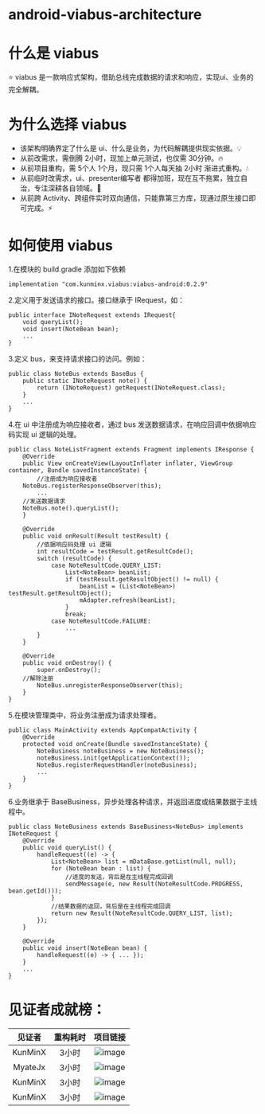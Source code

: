 # android-viabus-architecture

# 什么是 viabus
⭐ viabus 是一款响应式架构，借助总线完成数据的请求和响应，实现ui、业务的完全解耦。

# 为什么选择 viabus
- 该架构明确界定了什么是 ui、什么是业务，为代码解耦提供现实依据。💡
- 从前改需求，需倒腾 2小时，现加上单元测试，也仅需 30分钟。🔥
- 从前项目重构，需 5个人 1个月，现只需 1个人每天抽 2小时 渐进式重构。💧
- 从前临时改需求，ui、presenter编写者 都得加班，现在互不拖累，独立自治，专注深耕各自领域。🌲
- 从前跨 Activity、跨组件实时双向通信，只能靠第三方库，现通过原生接口即可完成。⚡

# 如何使用 viabus
1.在模块的 build.gradle 添加如下依赖
```
implementation "com.kunminx.viabus:viabus-android:0.2.9"
```

2.定义用于发送请求的接口。接口继承于 IRequest，如：
```
public interface INoteRequest extends IRequest{
    void queryList();
    void insert(NoteBean bean);
    ...
}
```

3.定义 bus，来支持请求接口的访问。例如：
```
public class NoteBus extends BaseBus {
    public static INoteRequest note() {
        return (INoteRequest) getRequest(INoteRequest.class);
    }
    ...
}
```

4.在 ui 中注册成为响应接收者，通过 bus 发送数据请求，在响应回调中依据响应码实现 ui 逻辑的处理。
```
public class NoteListFragment extends Fragment implements IResponse {
    @Override
    public View onCreateView(LayoutInflater inflater, ViewGroup container, Bundle savedInstanceState) {
        //注册成为响应接收者
	NoteBus.registerResponseObserver(this);
        ...
	//发送数据请求
	NoteBus.note().queryList();
    }

    @Override
    public void onResult(Result testResult) {
        //依据响应码处理 ui 逻辑
        int resultCode = testResult.getResultCode();
        switch (resultCode) {
            case NoteResultCode.QUERY_LIST:
                List<NoteBean> beanList;
                if (testResult.getResultObject() != null) {
                    beanList = (List<NoteBean>) testResult.getResultObject();
                    mAdapter.refresh(beanList);
                }
                break;
            case NoteResultCode.FAILURE:
                ...
        }
    }

    @Override
    public void onDestroy() {
        super.onDestroy();
	//解除注册
        NoteBus.unregisterResponseObserver(this);
    }
}
```

5.在模块管理类中，将业务注册成为请求处理者。
```
public class MainActivity extends AppCompatActivity {
    @Override
    protected void onCreate(Bundle savedInstanceState) {
        NoteBusiness noteBusiness = new NoteBusiness();
        noteBusiness.init(getApplicationContext());
        NoteBus.registerRequestHandler(noteBusiness);
        ...
    }
}
```


6.业务继承于 BaseBusiness，异步处理各种请求，并返回进度或结果数据于主线程中。
```
public class NoteBusiness extends BaseBusiness<NoteBus> implements INoteRequest {
    @Override
    public void queryList() {
        handleRequest((e) -> {
            List<NoteBean> list = mDataBase.getList(null, null);
            for (NoteBean bean : list) {
                //进度的发送，背后是在主线程完成回调
                sendMessage(e, new Result(NoteResultCode.PROGRESS, bean.getId()));
            }
            //结果数据的返回，背后是在主线程完成回调
            return new Result(NoteResultCode.QUERY_LIST, list);
        });
    }

    @Override
    public void insert(NoteBean bean) {
        handleRequest((e) -> { ... });
    }
    ...
}
```


# 见证者成就榜：

|见证者|重构耗时|项目链接|
|:--:|:--:|:--:|
|KunMinX|3小时|![image]()|
|MyateJx|3小时|![image]()|
|KunMinX|3小时|![image]()|
|KunMinX|3小时|![image]()|
